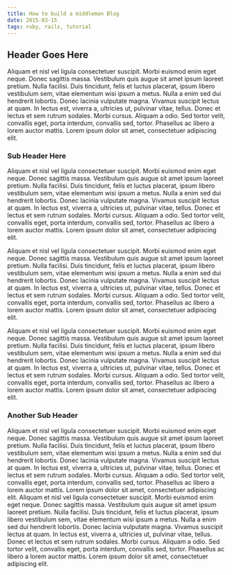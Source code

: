 ```yaml
---
title: How to build a middleman Blog
date: 2015-03-15
tags: ruby, rails, tutorial
---
```


## Header Goes Here
Aliquam et nisl vel ligula consectetuer suscipit. Morbi euismod enim eget neque. Donec sagittis massa. Vestibulum quis augue sit amet ipsum laoreet pretium. Nulla facilisi. Duis tincidunt, felis et luctus placerat, ipsum libero vestibulum sem, vitae elementum wisi ipsum a metus. Nulla a enim sed dui hendrerit lobortis. Donec lacinia vulputate magna. Vivamus suscipit lectus at quam. In lectus est, viverra a, ultricies ut, pulvinar vitae, tellus. Donec et lectus et sem rutrum sodales. Morbi cursus. Aliquam a odio. Sed tortor velit, convallis eget, porta interdum, convallis sed, tortor. Phasellus ac libero a lorem auctor mattis. Lorem ipsum dolor sit amet, consectetuer adipiscing elit.


### Sub Header Here

Aliquam et nisl vel ligula consectetuer suscipit. Morbi euismod enim eget neque. Donec sagittis massa. Vestibulum quis augue sit amet ipsum laoreet pretium. Nulla facilisi. Duis tincidunt, felis et luctus placerat, ipsum libero vestibulum sem, vitae elementum wisi ipsum a metus. Nulla a enim sed dui hendrerit lobortis. Donec lacinia vulputate magna. Vivamus suscipit lectus at quam. In lectus est, viverra a, ultricies ut, pulvinar vitae, tellus. Donec et lectus et sem rutrum sodales. Morbi cursus. Aliquam a odio. Sed tortor velit, convallis eget, porta interdum, convallis sed, tortor. Phasellus ac libero a lorem auctor mattis. Lorem ipsum dolor sit amet, consectetuer adipiscing elit.

Aliquam et nisl vel ligula consectetuer suscipit. Morbi euismod enim eget neque. Donec sagittis massa. Vestibulum quis augue sit amet ipsum laoreet pretium. Nulla facilisi. Duis tincidunt, felis et luctus placerat, ipsum libero vestibulum sem, vitae elementum wisi ipsum a metus. Nulla a enim sed dui hendrerit lobortis. Donec lacinia vulputate magna. Vivamus suscipit lectus at quam. In lectus est, viverra a, ultricies ut, pulvinar vitae, tellus. Donec et lectus et sem rutrum sodales. Morbi cursus. Aliquam a odio. Sed tortor velit, convallis eget, porta interdum, convallis sed, tortor. Phasellus ac libero a lorem auctor mattis. Lorem ipsum dolor sit amet, consectetuer adipiscing elit.

Aliquam et nisl vel ligula consectetuer suscipit. Morbi euismod enim eget neque. Donec sagittis massa. Vestibulum quis augue sit amet ipsum laoreet pretium. Nulla facilisi. Duis tincidunt, felis et luctus placerat, ipsum libero vestibulum sem, vitae elementum wisi ipsum a metus. Nulla a enim sed dui hendrerit lobortis. Donec lacinia vulputate magna. Vivamus suscipit lectus at quam. In lectus est, viverra a, ultricies ut, pulvinar vitae, tellus. Donec et lectus et sem rutrum sodales. Morbi cursus. Aliquam a odio. Sed tortor velit, convallis eget, porta interdum, convallis sed, tortor. Phasellus ac libero a lorem auctor mattis. Lorem ipsum dolor sit amet, consectetuer adipiscing elit.


### Another Sub Header

Aliquam et nisl vel ligula consectetuer suscipit. Morbi euismod enim eget neque. Donec sagittis massa. Vestibulum quis augue sit amet ipsum laoreet pretium. Nulla facilisi. Duis tincidunt, felis et luctus placerat, ipsum libero vestibulum sem, vitae elementum wisi ipsum a metus. Nulla a enim sed dui hendrerit lobortis. Donec lacinia vulputate magna. Vivamus suscipit lectus at quam. In lectus est, viverra a, ultricies ut, pulvinar vitae, tellus. Donec et lectus et sem rutrum sodales. Morbi cursus. Aliquam a odio. Sed tortor velit, convallis eget, porta interdum, convallis sed, tortor. Phasellus ac libero a lorem auctor mattis. Lorem ipsum dolor sit amet, consectetuer adipiscing elit.
Aliquam et nisl vel ligula consectetuer suscipit. Morbi euismod enim eget neque. Donec sagittis massa. Vestibulum quis augue sit amet ipsum laoreet pretium. Nulla facilisi. Duis tincidunt, felis et luctus placerat, ipsum libero vestibulum sem, vitae elementum wisi ipsum a metus. Nulla a enim sed dui hendrerit lobortis. Donec lacinia vulputate magna. Vivamus suscipit lectus at quam. In lectus est, viverra a, ultricies ut, pulvinar vitae, tellus. Donec et lectus et sem rutrum sodales. Morbi cursus. Aliquam a odio. Sed tortor velit, convallis eget, porta interdum, convallis sed, tortor. Phasellus ac libero a lorem auctor mattis. Lorem ipsum dolor sit amet, consectetuer adipiscing elit.


